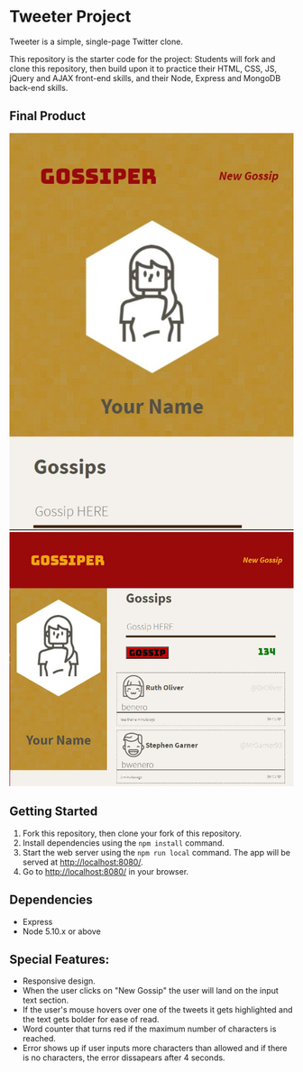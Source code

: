 # Tweeter Project

Tweeter is a simple, single-page Twitter clone.

This repository is the starter code for the project: Students will fork and clone this repository, then build upon it to practice their HTML, CSS, JS, jQuery and AJAX front-end skills, and their Node, Express and MongoDB back-end skills.


## Final Product

!["mobile view"](https://github.com/julimancan/tweeter/blob/master/docs/gossiper%20mobile.JPG)
!["desktop view"](https://github.com/julimancan/tweeter/blob/master/docs/gossiper%20desktop.JPG)

## Getting Started

1. Fork this repository, then clone your fork of this repository.
2. Install dependencies using the `npm install` command.
3. Start the web server using the `npm run local` command. The app will be served at <http://localhost:8080/>.
4. Go to <http://localhost:8080/> in your browser.

## Dependencies

- Express
- Node 5.10.x or above

## Special Features:
- Responsive design.
- When the user clicks on "New Gossip" the user will land on the input text section.
- If the user's mouse hovers over one of the tweets it gets highlighted and the text gets bolder for ease of read.
- Word counter that turns red if the maximum number of characters is reached.
- Error shows up if user inputs more characters than allowed and if there is no characters, the error dissapears after 4 seconds.
